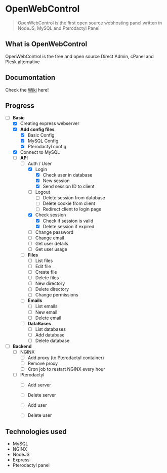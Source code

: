 # OpenWebControl
> OpenWebControl is the first open source webhosting panel written in NodeJS, MySQL and Pterodactyl Panel

## What is OpenWebControl
OpenWebControl is the free and open source Direct Admin, cPanel and Plesk alternative

## Documontation
Check the [Wiki](../../wiki) here!

## Progress
- [ ] **Basic**
  - [x] Creating express webserver
  - [x] **Add config files**
      - [x] Basic Config
      - [x] MySQL Config
      - [x] Pterodactyl config
  - [x] Connect to MySQL
  - [ ] **API**
    - [ ] Auth / User
      - [x] Login
         - [x] Check user in database
         - [x] New session
         - [x] Send session ID to client
      - [ ] Logout
         - [ ] Delete session from database
         - [ ] Delete cookie from client
         - [ ] Redirect client to login page
      - [x] Check session
         - [x] Check if session is valid
         - [x] Delete session if expired
      - [ ] Change password
      - [ ] Change email
      - [ ] Get user details
      - [ ] Get user usage
     - [ ] **Files**
        - [ ] List files
        - [ ] Edit file
        - [ ] Create file
        - [ ] Delete files
        - [ ] New directory
        - [ ] Delete directory
        - [ ] Change permissions
     - [ ] **Emails**
        - [ ] List emails
        - [ ] New email
        - [ ] Delete email
     - [ ] **DataBases**
        - [ ] List databases
        - [ ] Add database
        - [ ] Delete database
- [ ] **Backend**
  - [ ] NGINX
      - [ ] Add proxy (to Pterodactyl container)
      - [ ] Remove proxy
      - [ ] Cron job to restart NGINX every hour
   - [ ] Pterodactyl
      - [ ] Add server
      - [ ] Delete server
      - [ ] Add user
      - [ ] Delete user


## Technologies used
- MySQL
- NGINX
- NodeJS
- Express
- Pterodactyl panel
